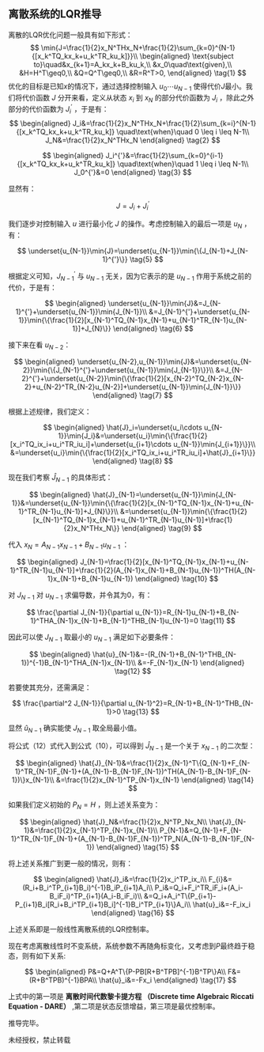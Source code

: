 ## 离散系统的LQR推导

<script type="text/javascript"
  src="https://cdnjs.cloudflare.com/ajax/libs/mathjax/2.7.3/MathJax.js?config=TeX-AMS-MML_HTMLorMML">
</script>
<script type="text/x-mathjax-config">
  MathJax.Hub.Config({
    tex2jax: {
      inlineMath: [['$','$'], ['\\(','\\)']],
      displayMath: [['$$','$$'], ['\\[','\\]']],
      processEscapes: true
    }
  });
</script>

离散的LQR优化问题一般具有如下形式：
$$
\min{J=\frac{1}{2}x_N^THx_N+\frac{1}{2}\sum_{k=0}^{N-1}{[x_k^TQ_kx_k+u_k^TR_ku_k]}}\\ \begin{aligned} \text{subject to}\quad&x_{k+1}=A_kx_k+B_ku_k,\\ &x_0\quad\text{given},\\ &H=H^T\geq0,\\ &Q=Q^T\geq0,\\ &R=R^T>0, \end{aligned} \tag{1}
$$
优化的目标是已知$x$的情况下，通过选择控制输入 $u_0\cdots u_{N-1}$ 使得代价$J$最小。我们将代价函数 $J$ 分开来看，定义从状态 $x_i$ 到 $x_N$ 的部分代价函数为 $J_i$ ，除此之外部分的代价函数为 $J_i^{'}$ ，于是有：
$$
\begin{aligned} J_i&=\frac{1}{2}x_N^THx_N+\frac{1}{2}\sum_{k=i}^{N-1}{[x_k^TQ_kx_k+u_k^TR_ku_k]} \quad\text{when}\quad 0 \leq i \leq N-1\\ J_N&=\frac{1}{2}x_N^THx_N \end{aligned} \tag{2}
$$

$$
\begin{aligned} J_i^{'}&=\frac{1}{2}\sum_{k=0}^{i-1}{[x_k^TQ_kx_k+u_k^TR_ku_k]} \quad\text{when}\quad 1 \leq i \leq N-1\\ J_0^{'}&=0 \end{aligned} \tag{3}
$$

显然有：

$$
J=J_i+J_i^{'} \tag{4}
$$

我们逐步对控制输入 $u$ 进行最小化 $J$ 的操作。考虑控制输入的最后一项是 $u_N$ ，有：

$$
\underset{u_{N-1}}\min{J}=\underset{u_{N-1}}\min{\{J_{N-1}+J_{N-1}^{'}\}} \tag{5}
$$

根据定义可知，$J_{N-1}^{'}$ 与 $u_{N-1}$ 无关，因为它表示的是 $u_{N-1}$ 作用于系统之前的代价，于是有：

$$
\begin{aligned} 
\underset{u_{N-1}}\min{J}&=J_{N-1}^{'}+\underset{u_{N-1}}\min{J_{N-1}}\\ 
&=J_{N-1}^{'}+\underset{u_{N-1}}\min{\{\frac{1}{2}[x_{N-1}^TQ_{N-1}x_{N-1}+u_{N-1}^TR_{N-1}u_{N-1}]+J_{N}\}} 
\end{aligned} 
\tag{6}
$$

接下来在看 $u_{N-2}$：

$$
\begin{aligned} \underset{u_{N-2},u_{N-1}}\min{J}&=\underset{u_{N-2}}\min{\{J_{N-1}^{'}+\underset{u_{N-1}}\min{J_{N-1}}\}}\\ &=J_{N-2}^{'}+\underset{u_{N-2}}\min{\{\frac{1}{2}[x_{N-2}^TQ_{N-2}x_{N-2}+u_{N-2}^TR_{N-2}u_{N-2}]+\underset{u_{N-1}}\min{J_{N-1}}\}} \end{aligned} \tag{7}
$$

根据上述规律，我们定义：

$$
\begin{aligned} \hat{J}_i=\underset{u_i\cdots u_{N-1}}\min{J_i}&=\underset{u_i}\min{\{\frac{1}{2}[x_i^TQ_ix_i+u_i^TR_iu_i]+\underset{u_{i+1}\cdots u_{N-1}}\min{J_{i+1}}\}}\\ &=\underset{u_i}\min{\{\frac{1}{2}[x_i^TQ_ix_i+u_i^TR_iu_i]+\hat{J}_{i+1}\}} \end{aligned} \tag{8}
$$

现在我们考察 $\hat{J}_{N-1}$ 的具体形式：

$$
\begin{aligned} \hat{J}_{N-1}=\underset{u_{N-1}}\min{J_{N-1}}&=\underset{u_{N-1}}\min{\{\frac{1}{2}[x_{N-1}^TQ_{N-1}x_{N-1}+u_{N-1}^TR_{N-1}u_{N-1}]+J_{N}\}}\\ &=\underset{u_{N-1}}\min{\{\frac{1}{2}[x_{N-1}^TQ_{N-1}x_{N-1}+u_{N-1}^TR_{N-1}u_{N-1}]+\frac{1}{2}x_N^THx_N\}} \end{aligned} \tag{9}
$$

代入 $x_N=A_{N-1}x_{N-1}+B_{N-1}u_{N-1}$ ：

$$
\begin{aligned} J_{N-1}=\frac{1}{2}[x_{N-1}^TQ_{N-1}x_{N-1}+u_{N-1}^TR_{N-1}u_{N-1}]+\frac{1}{2}(A_{N-1}x_{N-1}+B_{N-1}u_{N-1})^TH(A_{N-1}x_{N-1}+B_{N-1}u_{N-1}) \end{aligned} \tag{10}
$$

对 $J_{N-1}$ 对 $u_{N-1}$ 求偏导数，并令其为0，有：

$$
\frac{\partial J_{N-1}}{\partial u_{N-1}}=R_{N-1}u_{N-1}+B_{N-1}^THA_{N-1}x_{N-1}+B_{N-1}^THB_{N-1}u_{N-1}=0 \tag{11}
$$

因此可以使 $J_{N-1}$ 取最小的 $u_{N-1}$ 满足如下必要条件：

$$
\begin{aligned} \hat{u}_{N-1}&=-(R_{N-1}+B_{N-1}^THB_{N-1})^{-1}B_{N-1}^THA_{N-1}x_{N-1}\\ &=-F_{N-1}x_{N-1} \end{aligned} \tag{12}
$$

若要使其充分，还需满足：

$$
\frac{\partial^2 J_{N-1}}{\partial u_{N-1}^2}=R_{N-1}+B_{N-1}^THB_{N-1}>0 \tag{13}
$$

显然 $\hat u_{N-1}$ 确实能使 $J_{N-1}$ 取全局最小值。

将公式（12）式代入到公式（10），可以得到 $\hat J_{N-1}$ 是一个关于 $x_{N-1}$ 的二次型：

$$
\begin{aligned} 
    \hat{J}_{N-1}&=\frac{1}{2}x_{N-1}^T\{Q_{N-1}+F_{N-1}^TR_{N-1}F_{N-1}+(A_{N-1}-B_{N-1}F_{N-1})^TH(A_{N-1}-B_{N-1}F_{N-1})\}x_{N-1}\\ 
    &=\frac{1}{2}x_{N-1}^TP_{N-1}x_{N-1}
\end{aligned} 
\tag{14}
$$

如果我们定义初始的 $P_N=H$ ，则上述关系变为：

$$
\begin{aligned} \hat{J}_N&=\frac{1}{2}x_N^TP_Nx_N\\ \hat{J}_{N-1}&=\frac{1}{2}x_{N-1}^TP_{N-1}x_{N-1}\\ P_{N-1}&=Q_{N-1}+F_{N-1}^TR_{N-1}F_{N-1}+(A_{N-1}-B_{N-1}F_{N-1})^TP_N(A_{N-1}-B_{N-1}F_{N-1}) \end{aligned} \tag{15}
$$

将上述关系推广到更一般的情况，则有：

$$
\begin{aligned} \hat{J}_i&=\frac{1}{2}x_i^TP_ix_i\\ F_{i}&=(R_i+B_i^TP_{i+1}B_i)^{-1}B_iP_{i+1}A_i\\ P_i&=Q_i+F_i^TR_iF_i+(A_i-B_iF_i)^TP_{i+1}(A_i-B_iF_i)\\ &=Q_i+A_i^T\{P_{i+1}-P_{i+1}B_i[R_i+B_i^TP_{i+1}B_i]^{-1}B_i^TP_{i+1}\}A_i\\ \hat{u}_i&=-F_ix_i \end{aligned} \tag{16}
$$

上述关系即是一般线性离散系统的LQR控制率。

现在考虑离散线性时不变系统，系统参数不再随角标变化，又考虑到$P$最终趋于稳态，则有如下关系:

$$
\begin{aligned} 
P&=Q+A^T\{P-PB[R+B^TPB]^{-1}B^TP\}A\\ 
F&=(R+B^TPB)^{-1}BPA\\ 
\hat{u}_i&=-Fx_i 
\end{aligned}
\tag{17}
$$

上式中的第一项是 **离散时间代数黎卡提方程 （Discrete time Algebraic Riccati Equation - DARE）** ,第二项是状态反馈增益，第三项是最优控制率。

推导完毕。


未经授权，禁止转载